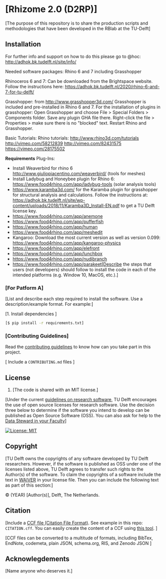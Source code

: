 # [Rhizome 2.0 (D2RP)]

[The purpose of this repository is to share the production scripts and methodologies that have been developed in the RBlab at the TU-Delft]

## Installation

For further info and support on how to do this please go to @hoc: http://adhok.bk.tudelft.nl/site/info/

Needed software packages: Rhino 6 and 7 including Grasshopper

Rhinoceros 6 and 7: Can be downloaded from the Brightspace website. Follow the instructions here:
https://adhok.bk.tudelft.nl/2020/rhino-6-and-7-for-tu-delft/

Grasshopper: from http://www.grasshopper3d.com/
Grasshopper is included and pre-installed in Rhino 6 and 7. For the installation of plugins in grasshopper: Open Grasshopper and choose File > Special Folders > Components folder. Save any plugin GHA file there. Right-click the file > Properties > make sure there is no "blocked" text. Restart Rhino and Grasshopper.

Basic Tutorials:
Rhino tutorials: http://www.rhino3d.com/tutorials
http://vimeo.com/58212839 
http://vimeo.com/82431575 
https://vimeo.com/28175502 

**Requirements** 
Plug-Ins:
- Install Weaverbird for rhino 6 http://www.giuliopiacentino.com/weaverbird/ (tools for meshes)
- Install Ladybug and Honeybee plugin for Rhino 6: https://www.food4rhino.com/app/ladybug-tools (solar analysis tools)
- https://www.karamba3d.com/ for the Karamba plugin for grasshopper for structural analysis and calculations. Follow the instructions at: https://adhok.bk.tudelft.nl/site/wp-content/uploads/2018/11/Karamba3D_Install-EN.pdf to get a TU Delft license key.
- https://www.food4rhino.com/app/anemone
- https://www.food4rhino.com/app/pufferfish
- https://www.food4rhino.com/app/human
- https://www.food4rhino.com/app/meshedit
- Kangaroo: Download the most current version as well as version 0.099: https://www.food4rhino.com/app/kangaroo-physics
- https://www.food4rhino.com/app/elefront
- https://www.food4rhino.com/app/lunchbox
- https://www.food4rhino.com/app/nudibranch
- https://www.food4rhino.com/app/parakeet[Describe the steps  that users (not developers) should follow to install the code in each of the intended platforms (e.g. Window 10, MacOS, etc.).]

### [For Patform A]

[List and describe each step required to install the software. Use a description/example format. For example:]

[1. Install dependencies ]

```bash
[$ pip install -r requirements.txt]
```

### [Contributing Guidelines]

Read the [contributing guidelines](CONTRIBUTING.md) to know how can you take part in this project. 

[ Include a `CONTRIBUTING.md` files ]

## License

1. [The code is shared with an MIT license.]

[Under the current [guidelines on research software](https://d2k0ddhflgrk1i.cloudfront.net/TUDelft/Over_TU_Delft/Strategie/TU%20Delft%20Research%20Software%20Guidelines.pdf), TU Delft encourages the use of open source licenses for research software. Use the decision three below to determine if the software you intend to develop can be published as Open Source Software (OSS). You can also ask for help to the [Data Steward in your Faculty](https://www.tudelft.nl/library/research-data-management/r/support/data-stewardship/contact)]

[![License: MIT](https://img.shields.io/badge/License-MIT-yellow.svg)](https://opensource.org/licenses/MIT)

## Copyright

[TU Delft owns the copyrights of any software developed by TU Delft researchers. However, if the software is published as OSS under one of the licenses listed above, TU Delft agrees to transfer such rights to the Author(s) of the software. To claim the copyrights of a software include the text in [WAIVER](./WAIVER) in your license file. Then you can include the following text as part of this section:]

&copy; (YEAR) [Author(s)], Delft, The Netherlands. 

## Citation

[Include a [CCF file (Citation File Format)](https://citation-file-format.github.io/). See example in this repo: `CITATION.cff`. You can easily create the content of a CCF using [this tool](https://citation-file-format.github.io/cff-initializer-javascript/). ]

[CCF files can be converted to a multitude of formats, including BibTex,  EndNote, codemeta, plain JSON, schema.org, RIS, and Zenodo JSON ]

## Acknowlegdements

[Name anyone who deserves it.]
